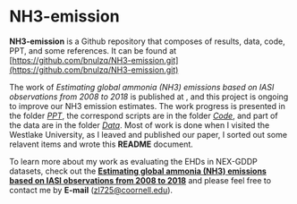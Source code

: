 # NH3-emission

**NH3-emission** is a Github repository that composes of results, data, code, PPT, and some references. It can be found at [https://github.com/bnulzq/NH3-emission.git](https://github.com/bnulzq/NH3-emission.git)

The work of *Estimating global ammonia (NH3) emissions based on IASI observations from 2008 to 2018* is published at , and this project is ongoing to improve our NH3 emission estimates. The work progress is presented in the folder [*PPT*](#ppt), the correspond scripts are in the folder [*Code*](#code), and part of the data are in the folder [*Data*](#data). Most of work is done when I visited the Westlake University, as I leaved and published our paper, I sorted out some relavent items and wrote this **README** document.

To learn more about my work as evaluating the EHDs in NEX-GDDP datasets, check out the [**Estimating global ammonia (NH3) emissions based on IASI observations from 2008 to 2018**](xxx) and please feel free to contact me by **E-mail** (zl725@coornell.edu).
